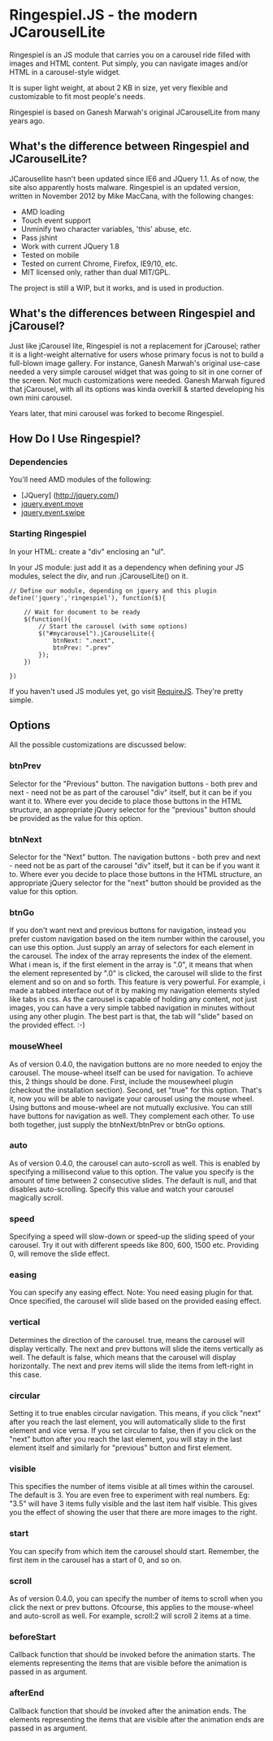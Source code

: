 # Ringespiel.JS - the modern JCarouselLite

Ringespiel is an JS module that carries you on a carousel ride filled with images and HTML content. Put simply, you can navigate images and/or HTML in a carousel-style widget. 

It is super light weight, at about 2 KB in size, yet very flexible and customizable to fit most people's needs.

Ringespiel is based on Ganesh Marwah's original JCarouselLite from many years ago.

## What's the difference between Ringespiel and JCarouselLite?

JCarousellite hasn't been updated since IE6 and JQuery 1.1. As of now, the site also apparently hosts malware. Ringespiel is an updated version, written in November 2012 by Mike MacCana, with the following changes:

 - AMD loading
 - Touch event support
 - Unminify two character variables, 'this' abuse, etc.
 - Pass jshint
 - Work with current JQuery 1.8
 - Tested on mobile
 - Tested on current Chrome, Firefox, IE9/10, etc.
 - MIT licensed only, rather than dual MIT/GPL.

The project is still a WIP, but it works, and is used in production. 

## What's the differences between Ringespiel and jCarousel?

Just like jCarousel lite, Ringespiel is not a replacement for jCarousel; rather it is a light-weight alternative for users whose primary focus is not to build a full-blown image gallery. For instance, Ganesh Marwah's original use-case needed a very simple carousel widget that was going to sit in one corner of the screen. Not much customizations were needed. Ganesh Marwah figured that jCarousel, with all its options was kinda overkill & started developing his own mini carousel.

Years later, that mini carousel was forked to become Ringespiel.

## How Do I Use Ringespiel?

### Dependencies

You'll need AMD modules of the following:

 - [JQuery] (http://jquery.com/)
 - [jquery.event.move](https://github.com/stephband/jquery.event.move)
 - [jquery.event.swipe](https://github.com/stephband/jquery.event.swipe)

### Starting Ringespiel

In your HTML: create a "div" enclosing an "ul". 

In your JS module: just add it as a dependency when defining your JS modules, select the div, and run .jCarouselLite() on it. 

	// Define our module, depending on jquery and this plugin
	define('jquery','ringespiel'), function($){

		// Wait for document to be ready
		$(function(){
			// Start the carousel (with some options)
			$("#mycarousel").jCarouselLite({
		        btnNext: ".next",
		        btnPrev: ".prev"
		    });
		})
		
	})

If you haven't used JS modules yet, go visit [RequireJS](http://requirejs.org/). They're pretty simple.

## Options

All the possible customizations are discussed below:

### btnPrev

Selector for the "Previous" button. The navigation buttons - both prev and next - need not be as part of the carousel "div" itself, but it can be if you want it to. Where ever you decide to place those buttons in the HTML structure, an appropriate jQuery selector for the "previous" button should be provided as the value for this option.

### btnNext

Selector for the "Next" button. The navigation buttons - both prev and next - need not be as part of the carousel "div" itself, but it can be if you want it to. Where ever you decide to place those buttons in the HTML structure, an appropriate jQuery selector for the "next" button should be provided as the value for this option.

### btnGo

If you don't want next and previous buttons for navigation, instead you prefer custom navigation based on the item number within the carousel, you can use this option. Just supply an array of selectors for each element in the carousel. The index of the array represents the index of the element. What i mean is, if the first element in the array is ".0", it means that when the element represented by ".0" is clicked, the carousel will slide to the first element and so on and so forth. This feature is very powerful. For example, i made a tabbed interface out of it by making my navigation elements styled like tabs in css. As the carousel is capable of holding any content, not just images, you can have a very simple tabbed navigation in minutes without using any other plugin. The best part is that, the tab will "slide" based on the provided effect. :-)

### mouseWheel

As of version 0.4.0, the navigation buttons are no more needed to enjoy the carousel. The mouse-wheel itself can be used for navigation. To achieve this, 2 things should be done. First, include the mousewheel plugin (checkout the installation section). Second, set "true" for this option. That's it, now you will be able to navigate your carousel using the mouse wheel. Using buttons and mouse-wheel are not mutually exclusive. You can still have buttons for navigation as well. They complement each other. To use both together, just supply the btnNext/btnPrev or btnGo options.

### auto

As of version 0.4.0, the carousel can auto-scroll as well. This is enabled by specifying a millisecond value to this option. The value you specify is the amount of time between 2 consecutive slides. The default is null, and that disables auto-scrolling. Specify this value and watch your carousel magically scroll.

### speed

Specifying a speed will slow-down or speed-up the sliding speed of your carousel. Try it out with different speeds like 800, 600, 1500 etc. Providing 0, will remove the slide effect.

### easing

You can specify any easing effect. Note: You need easing plugin for that. Once specified, the carousel will slide based on the provided easing effect.

### vertical

Determines the direction of the carousel. true, means the carousel will display vertically. The next and prev buttons will slide the items vertically as well. The default is false, which means that the carousel will display horizontally. The next and prev items will slide the items from left-right in this case.

### circular

Setting it to true enables circular navigation. This means, if you click "next" after you reach the last element, you will automatically slide to the first element and vice versa. If you set circular to false, then if you click on the "next" button after you reach the last element, you will stay in the last element itself and similarly for "previous" button and first element.

### visible

This specifies the number of items visible at all times within the carousel. The default is 3. You are even free to experiment with real numbers. Eg: "3.5" will have 3 items fully visible and the last item half visible. This gives you the effect of showing the user that there are more images to the right.

### start

You can specify from which item the carousel should start. Remember, the first item in the carousel has a start of 0, and so on.

### scroll

As of version 0.4.0, you can specify the number of items to scroll when you click the next or prev buttons. Ofcourse, this applies to the mouse-wheel and auto-scroll as well. For example, scroll:2 will scroll 2 items at a time.

### beforeStart

Callback function that should be invoked before the animation starts. The elements representing the items that are visible before the animation is passed in as argument.

### afterEnd

Callback function that should be invoked after the animation ends. The elements representing the items that are visible after the animation ends are passed in as argument.